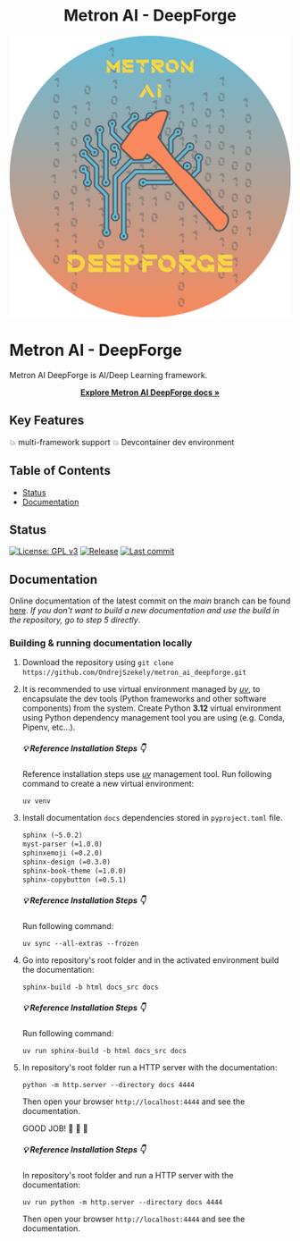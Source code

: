 <h1 align="center">Metron AI - DeepForge</h1>

<p align="center">
  <kbd><img src="docs_src/imgs/deepforge_logo.png" alt="DeepForge Logo" width="700"></kbd>
</p>

# Metron AI - DeepForge


Metron AI DeepForge is AI/Deep Learning framework.

<p align="center">
    <a href="https://ondrejszekely.github.io/metron_ai_deepforge"><strong>Explore Metron AI DeepForge docs »</strong></a>
</p>

## Key Features <!-- omit in toc -->

:boom: multi-framework support
:boom: Devcontainer dev environment

## Table of Contents <!-- omit in toc -->
- [Status](#status)
- [Documentation](#documentation)

## Status
[![License: GPL v3](https://img.shields.io/github/license/ondrejszekely/metron_ai_deepforge)](https://www.gnu.org/licenses/gpl-3.0) [![Release](https://img.shields.io/github/v/release/ondrejszekely/metron_ai_deepforge)](https://github.com/OndrejSzekely/metron_ai_deepforge/releases) [![Last commit](https://img.shields.io/github/last-commit/ondrejszekely/metron_ai_deepforge/main)](https://github.com/OndrejSzekely/metron_ai_deepforge/main)

## Documentation
Online documentation of the latest commit on the *main* branch can be found [here](https://ondrejszekely.github.io/metron_ai_deepforge). *If you don't want to build a new documentation and use the build in the repository, go to step 5 directly*.

### Building & running documentation locally
1. Download the repository using `git clone https://github.com/OndrejSzekely/metron_ai_deepforge.git`
2. It is recommended to use virtual environment managed by [*uv*](https://docs.astral.sh/uv), to encapsulate the dev tools
   (Python frameworks and other software components) from the system. Create Python **3.12** virtual environment using Python
   dependency management tool you are using (e.g. Conda, Pipenv, etc...).

    ##### :bulb: Reference Installation Steps :point_down:   <!-- markdownlint-disable MD001 MD023--> <!-- omit in toc -->

    Reference installation steps use [*uv*](https://docs.astral.sh/uv) management tool. Run following
    command to create a new virtual environment:

    ```shell
    uv venv
    ```

3. Install documentation `docs` dependencies stored in `pyproject.toml` file.

    ```text
    sphinx (~5.0.2)
    myst-parser (=1.0.0)
    sphinxemoji (=0.2.0)
    sphinx-design (=0.3.0)
    sphinx-book-theme (=1.0.0)
    sphinx-copybutton (=0.5.1)
    ```

    ##### :bulb: Reference Installation Steps :point_down: <!-- omit in toc -->
  
    Run following command:

    ```shell
    uv sync --all-extras --frozen
    ```

4. Go into repository's root folder and in the activated environment build the documentation:
   
   ```shell
   sphinx-build -b html docs_src docs
   ```

   ##### :bulb: Reference Installation Steps :point_down: <!-- markdownlint-disable MD024 --> <!-- omit in toc -->

   Run following command:
  
   ```shell
   uv run sphinx-build -b html docs_src docs
   ```

5. In repository's root folder run a HTTP server with the documentation:

   ```shell
   python -m http.server --directory docs 4444
   ```

   Then open your browser `http://localhost:4444` and see the documentation.

   GOOD JOB! :raised_hands: :rocket: :dizzy:

   ##### :bulb: Reference Installation Steps :point_down: <!-- omit in toc -->

   In repository's root folder and run a HTTP server with the documentation:

   ```shell
   uv run python -m http.server --directory docs 4444
   ```

   Then open your browser `http://localhost:4444` and see the documentation.

